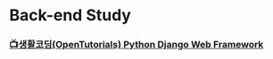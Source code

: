 # Back-end Study
### [📺생활코딩(OpenTutorials) Python Django Web Framework](https://github.com/hanby-choi/BackendStudy/tree/main/OpenTutorials-Django)
